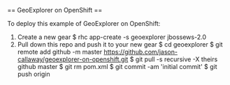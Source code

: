 
== GeoExplorer on OpenShift ==

To deploy this example of GeoExplorer on OpenShift:

1. Create a new gear
  $ rhc app-create -s geoexplorer jbossews-2.0
2. Pull down this repo and push it to your new gear
  $ cd geoexplorer
  $ git remote add github -m master https://github.com/jason-callaway/geoexplorer-on-openshift.git
  $ git pull -s recursive -X theirs github master
  $ git rm pom.xml
  $ git commit -am 'initial commit'
  $ git push origin
